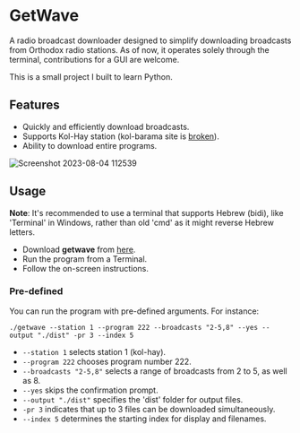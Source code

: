 # GetWave
A radio broadcast downloader designed to simplify downloading broadcasts from Orthodox radio stations.
As of now, it operates solely through the terminal, contributions for a GUI are welcome.

This is a small project I built to learn Python.

## Features
- Quickly and efficiently download broadcasts.
- Supports Kol-Hay station (kol-barama site is [broken](http://archive.kol-barama.co.il/)).
- Ability to download entire programs.

![Screenshot 2023-08-04 112539](https://github.com/danielmayost/getwave/assets/41772276/65cdd2a5-c6ae-4bb0-a409-7f14549719cc)

## Usage
**Note**: It's recommended to use a terminal that supports Hebrew (bidi), like 'Terminal' in Windows, rather than old 'cmd' as it might reverse Hebrew letters.

- Download **getwave** from [here](https://github.com/danielmayost/getwave/releases).
- Run the program from a Terminal.
- Follow the on-screen instructions.

### Pre-defined
You can run the program with pre-defined arguments. For instance:
```
./getwave --station 1 --program 222 --broadcasts "2-5,8" --yes --output "./dist" -pr 3 --index 5 
```
- `--station 1` selects station 1 (kol-hay).
- `--program 222` chooses program number 222.
- `--broadcasts "2-5,8"` selects a range of broadcasts from 2 to 5, as well as 8.
- `--yes` skips the confirmation prompt.
- `--output "./dist"` specifies the 'dist' folder for output files.
- `-pr 3` indicates that up to 3 files can be downloaded simultaneously.
- `--index 5` determines the starting index for display and filenames.

  
